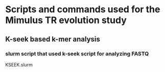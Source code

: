 # Scripts and commands used for the Mimulus TR evolution study

## K-seek based k-mer analysis
### slurm script that used k-seek script for analyzing FASTQ
KSEEK.slurm
